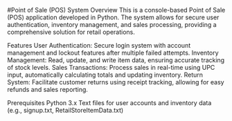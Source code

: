#Point of Sale (POS) System
Overview
This is a console-based Point of Sale (POS) application developed in Python. 
The system allows for secure user authentication, inventory management, and sales processing, providing a comprehensive solution for retail operations.

Features
User Authentication: Secure login system with account management and lockout features after multiple failed attempts.
Inventory Management: Read, update, and write item data, ensuring accurate tracking of stock levels.
Sales Transactions: Process sales in real-time using UPC input, automatically calculating totals and updating inventory.
Return System: Facilitate customer returns using receipt tracking, allowing for easy refunds and sales reporting.

Prerequisites
Python 3.x
Text files for user accounts and inventory data (e.g., signup.txt, RetailStoreItemData.txt)
